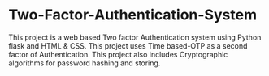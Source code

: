 # Two-Factor-Authentication-System
This project is a web based Two factor Authentication system using Python flask and HTML & CSS.
This project uses Time based-OTP as a second factor of Authentication.
This project also includes Cryptographic algorithms for password hashing and storing.
